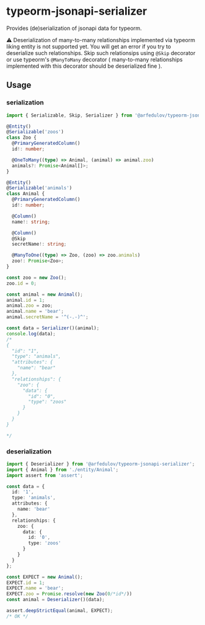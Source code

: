 # typeorm-jsonapi-serializer

Provides (de)serialization of jsonapi data for typeorm.

:warning: Deserialization of many-to-many relationships implemented via
typeorm liking entity is not supported yet. You will get an error
if you try to deserialize such relationships. Skip such relationsips
using `@Skip` decorator or use typeorm's `@ManyToMany` decorator ( many-to-many
relationships implemented with this decorator should be deserialized fine ).


## Usage

### serialization

```ts
import { Serializable, Skip, Serializer } from '@arfedulov/typeorm-jsonapi-serializer';

@Entity()
@Serializable('zoos')
class Zoo {
  @PrimaryGeneratedColumn()
  id!: number;

  @OneToMany((type) => Animal, (animal) => animal.zoo)
  animals?: Promise<Animal[]>;
}

@Entity()
@Serializable('animals')
class Animal {
  @PrimaryGeneratedColumn()
  id!: number;

  @Column()
  name!: string;

  @Column()
  @Skip
  secretName!: string;

  @ManyToOne((type) => Zoo, (zoo) => zoo.animals)
  zoo!: Promise<Zoo>;
}

const zoo = new Zoo();
zoo.id = 0;

const animal = new Animal();
animal.id = 1;
animal.zoo = zoo;
animal.name = 'bear';
animal.secretName = '^(-.-)^';

const data = Serializer()(animal);
console.log(data);
/*
{
  "id": "1",
  "type": "animals",
  "attributes": {
    "name": "bear"
  },
  "relationships": {
    "zoo": {
      "data": {
        "id": "0",
        "type": "zoos"
      }
    }
  }
}

*/
```

### deserialization

```ts
import { Deserializer } from '@arfedulov/typeorm-jsonapi-serializer';
import { Animal } from './entity/Animal';
import assert from 'assert';

const data = {
  id: '1',
  type: 'animals',
  attributes: {
    name: 'bear'
  },
  relationships: {
    zoo: {
      data: {
        id: '0',
        type: 'zoos'
      }
    }
  }
};

const EXPECT = new Animal();
EXPECT.id = 1;
EXPECT.name = 'bear';
EXPECT.zoo = Promise.resolve(new Zoo(0/*id*/))
const animal = Deserializer()(data);

assert.deepStrictEqual(animal, EXPECT);
/* OK */

```
